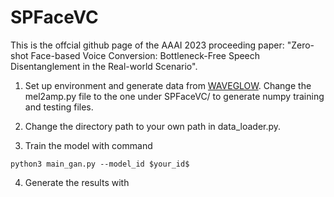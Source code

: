 # SPFaceVC

This is the offcial github page of the AAAI 2023 proceeding paper: "Zero-shot Face-based Voice Conversion: Bottleneck-Free Speech Disentanglement in the Real-world Scenario".

1. Set up environment and generate data from [WAVEGLOW](https://github.com/NVIDIA/waveglow).
   Change the mel2amp.py file to the one under SPFaceVC/ to generate numpy training and testing files.
   
2. Change the directory path to your own path in data_loader.py.
3. Train the model with command
```
python3 main_gan.py --model_id $your_id$
```
4. Generate the results with 
